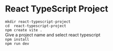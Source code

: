 # React TypeScript Project
`mkdir react-typescript-project`<br/>
`cd  react-typescript-project`<br/>
`npm create vite .`<br/>
Give a project name and select react typescript <br/>
`npm install`<br/>
`npm run dev`
